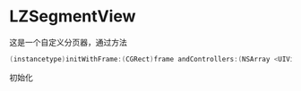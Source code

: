 # LZSegmentView
这是一个自定义分页器，通过方法
```  objectivec
(instancetype)initWithFrame:(CGRect)frame andControllers:(NSArray <UIViewController *> *)controllers;
```
 初始化
